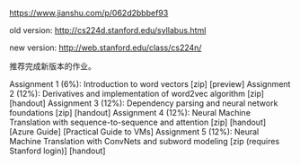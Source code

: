 https://www.jianshu.com/p/062d2bbbef93


old version:
http://cs224d.stanford.edu/syllabus.html

new version:
http://web.stanford.edu/class/cs224n/

推荐完成新版本的作业。



Assignment 1 (6%): Introduction to word vectors [zip] [preview]
Assignment 2 (12%): Derivatives and implementation of word2vec algorithm [zip] [handout]
Assignment 3 (12%): Dependency parsing and neural network foundations [zip] [handout]
Assignment 4 (12%): Neural Machine Translation with sequence-to-sequence and attention [zip] [handout] [Azure Guide] [Practical Guide to VMs]
Assignment 5 (12%): Neural Machine Translation with ConvNets and subword modeling [zip (requires Stanford login)] [handout]


